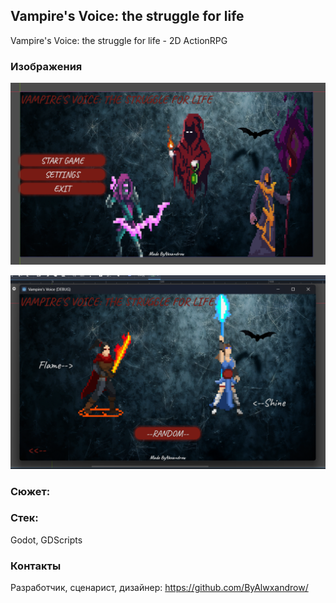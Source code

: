 ## Vampire's Voice: the struggle for life

Vampire's Voice: the struggle for life - 2D ActionRPG

### Изображения

![Главное меню](<Снимок экрана 2024-09-30 023354.png>)

![Меню выбора персонажа](<Снимок экрана 2024-09-30 122846.png>)

### Сюжет:



### Стек:

Godot, GDScripts

### Контакты

Разработчик, сценарист, дизайнер: https://github.com/ByAlwxandrow/
